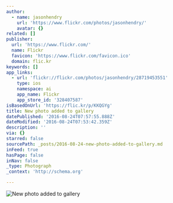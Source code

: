 ```yaml
---
author:
  - name: jasonhendry
    url: 'https://www.flickr.com/photos/jasonhendry/'
    avatar: {}
related: []
publisher:
  url: 'https://www.flickr.com/'
  name: Flickr
  favicon: 'https://www.flickr.com/favicon.ico'
  domain: flic.kr
keywords: []
app_links:
  - url: 'flickr://flickr.com/photos/jasonhendry/28719453551'
    type: ios
    namespace: ai
    app_name: Flickr
    app_store_id: '328407587'
isBasedOnUrl: 'https://flic.kr/p/KKQGYg'
title: New photo added to gallery
datePublished: '2016-08-24T07:57:55.888Z'
dateModified: '2016-08-24T07:53:42.359Z'
description: ''
via: {}
starred: false
sourcePath: _posts/2016-08-24-new-photo-added-to-gallery.md
inFeed: true
hasPage: false
inNav: false
_type: Photograph
_context: 'http://schema.org'

---
```

![New photo added to gallery](https://farm9.staticflickr.com/8804/28719453551_d60a4189fd_b.jpg)